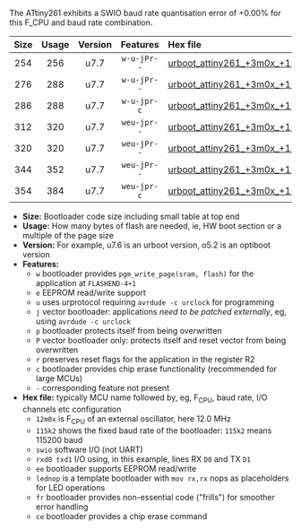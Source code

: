 The ATtiny261 exhibits a SWIO baud rate quantisation error of +0.00% for this F_CPU and baud rate combination.

|Size|Usage|Version|Features|Hex file|
|:-:|:-:|:-:|:-:|:--|
|254|256|u7.7|`w-u-jPr--`|[urboot_attiny261_+3m0x_+125k0_swio_rxb0_txb1_lednop.hex](https://raw.githubusercontent.com/stefanrueger/urboot.hex/main/mcus/attiny261/external_oscillator/fcpu_+3m0x/br_+125k0/urboot_attiny261_+3m0x_+125k0_swio_rxb0_txb1_lednop.hex)|
|276|288|u7.7|`w-u-jPr--`|[urboot_attiny261_+3m0x_+125k0_swio_rxb0_txb1_lednop_fr.hex](https://raw.githubusercontent.com/stefanrueger/urboot.hex/main/mcus/attiny261/external_oscillator/fcpu_+3m0x/br_+125k0/urboot_attiny261_+3m0x_+125k0_swio_rxb0_txb1_lednop_fr.hex)|
|286|288|u7.7|`w-u-jpr-c`|[urboot_attiny261_+3m0x_+125k0_swio_rxb0_txb1_lednop_fr_ce.hex](https://raw.githubusercontent.com/stefanrueger/urboot.hex/main/mcus/attiny261/external_oscillator/fcpu_+3m0x/br_+125k0/urboot_attiny261_+3m0x_+125k0_swio_rxb0_txb1_lednop_fr_ce.hex)|
|312|320|u7.7|`weu-jpr--`|[urboot_attiny261_+3m0x_+125k0_swio_rxb0_txb1_ee_lednop.hex](https://raw.githubusercontent.com/stefanrueger/urboot.hex/main/mcus/attiny261/external_oscillator/fcpu_+3m0x/br_+125k0/urboot_attiny261_+3m0x_+125k0_swio_rxb0_txb1_ee_lednop.hex)|
|320|320|u7.7|`weu-jPr--`|[urboot_attiny261_+3m0x_+125k0_swio_rxb0_txb1_ee.hex](https://raw.githubusercontent.com/stefanrueger/urboot.hex/main/mcus/attiny261/external_oscillator/fcpu_+3m0x/br_+125k0/urboot_attiny261_+3m0x_+125k0_swio_rxb0_txb1_ee.hex)|
|344|352|u7.7|`weu-jPr--`|[urboot_attiny261_+3m0x_+125k0_swio_rxb0_txb1_ee_lednop_fr.hex](https://raw.githubusercontent.com/stefanrueger/urboot.hex/main/mcus/attiny261/external_oscillator/fcpu_+3m0x/br_+125k0/urboot_attiny261_+3m0x_+125k0_swio_rxb0_txb1_ee_lednop_fr.hex)|
|354|384|u7.7|`weu-jpr-c`|[urboot_attiny261_+3m0x_+125k0_swio_rxb0_txb1_ee_lednop_fr_ce.hex](https://raw.githubusercontent.com/stefanrueger/urboot.hex/main/mcus/attiny261/external_oscillator/fcpu_+3m0x/br_+125k0/urboot_attiny261_+3m0x_+125k0_swio_rxb0_txb1_ee_lednop_fr_ce.hex)|

- **Size:** Bootloader code size including small table at top end
- **Usage:** How many bytes of flash are needed, ie, HW boot section or a multiple of the page size
- **Version:** For example, u7.6 is an urboot version, o5.2 is an optiboot version
- **Features:**
  + `w` bootloader provides `pgm_write_page(sram, flash)` for the application at `FLASHEND-4+1`
  + `e` EEPROM read/write support
  + `u` uses urprotocol requiring `avrdude -c urclock` for programming
  + `j` vector bootloader: applications *need to be patched externally*, eg, using `avrdude -c urclock`
  + `p` bootloader protects itself from being overwritten
  + `P` vector bootloader only: protects itself and reset vector from being overwritten
  + `r` preserves reset flags for the application in the register R2
  + `c` bootloader provides chip erase functionality (recommended for large MCUs)
  + `-` corresponding feature not present
- **Hex file:** typically MCU name followed by, eg, F<sub>CPU</sub>, baud rate, I/O channels etc configuration
  + `12m0x` is F<sub>CPU</sub> of an external oscillator, here 12.0 MHz
  + `115k2` shows the fixed baud rate of the bootloader: `115k2` means 115200 baud
  + `swio` software I/O (not UART)
  + `rxd0 txd1` I/O using, in this example, lines RX `D0` and TX `D1`
  + `ee` bootloader supports EEPROM read/write
  + `lednop` is a template bootloader with `mov rx,rx` nops as placeholders for LED operations
  + `fr` bootloader provides non-essential code ("frills") for smoother error handling
  + `ce` bootloader provides a chip erase command
